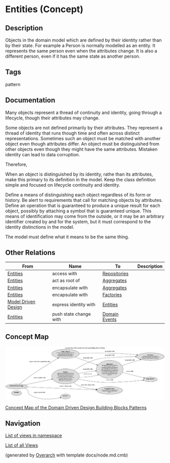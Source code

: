 
# Entities (Concept)
## Description
Objects in the domain model which are defined by their identity rather than
by their state. For example a Person is normally modelled as an entity. It
represents the same person even when the attributes change. It is also a
different person, even if it has the same state as another person.


## Tags
pattern

## Documentation
Many objects represent a thread of continuity and identity, going through a
lifecycle, though their attributes may change.

Some objects are not defined primarily by their attributes. They represent a
thread of identity that runs though time and often across distinct
representations. Sometimes such an object must be matched with another object
even though attributes differ. An object must be distinguished from other
objects even though they might have the same attributes. Mistaken identity
can lead to data corruption.

Therefore,

When an object is distinguished by its identity, rathe than its attributes,
make this primary to its definition in the model. Keep the class definition
simple and focused on lifecycle continuity and identity.

Define a means of distinguishing each object regardless of its form or history.
Be alert to requirements that call for matching objects by attributes. Define
an operation that is guaranteed to produce a unique result for each object,
possibly by attaching a symbol that is guaranteed unique. This means of
identification may come from the outside, or it may be an arbitrary identifier
created by and for the system, but it must correspond to the identity
distinctions in the model.

The model must define what it means to be the same thing.
## Other Relations
| From | Name | To | Description |
|---|---|---|---|
| [Entities](../../../software-development/domain-driven-design/building-blocks/c-entities.md) | access with | [Repositories](../../../software-development/domain-driven-design/building-blocks/c-repositories.md) |  |
| [Entities](../../../software-development/domain-driven-design/building-blocks/c-entities.md) | act as root of | [Aggregates](../../../software-development/domain-driven-design/building-blocks/c-aggregates.md) |  |
| [Entities](../../../software-development/domain-driven-design/building-blocks/c-entities.md) | encapsulate with | [Aggregates](../../../software-development/domain-driven-design/building-blocks/c-aggregates.md) |  |
| [Entities](../../../software-development/domain-driven-design/building-blocks/c-entities.md) | encapsulate with | [Factories](../../../software-development/domain-driven-design/building-blocks/c-factories.md) |  |
| [Model Driven Design](../../../software-development/domain-driven-design/modelling/c-model-driven-design.md) | express identity with | [Entities](../../../software-development/domain-driven-design/building-blocks/c-entities.md) |  |
| [Entities](../../../software-development/domain-driven-design/building-blocks/c-entities.md) | push state change with | [Domain Events](../../../software-development/domain-driven-design/building-blocks/c-domain-events.md) |  |

## Concept Map
![Concept Map of the Domain Driven Design Building Blocks Patterns](../../../software-development/domain-driven-design/building-blocks/concept-view.png)

[Concept Map of the Domain Driven Design Building Blocks Patterns](../../../software-development/domain-driven-design/building-blocks/concept-view.md)


## Navigation
[List of views in namespace](./views-in-namespace.md)

[List of all Views](../../../views.md)


(generated by [Overarch](https://github.com/soulspace-org/overarch) with template docs/node.md.cmb)

